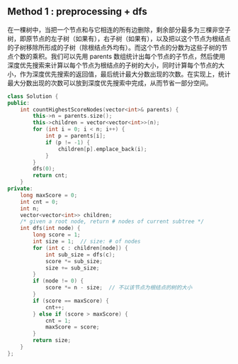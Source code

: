 ## Method 1 : preprocessing + dfs

在一棵树中，当把一个节点和与它相连的所有边删除，剩余部分最多为三棵非空子树，即原节点的左子树（如果有），右子树（如果有），以及把以这个节点为根结点的子树移除所形成的子树（除根结点外均有）。而这个节点的分数为这些子树的节点个数的乘积。我们可以先用 parents 数组统计出每个节点的子节点，然后使用深度优先搜索来计算以每个节点为根结点的子树的大小，同时计算每个节点的大小，作为深度优先搜索的返回值，最后统计最大分数出现的次数。在实现上，统计最大分数出现的次数可以放到深度优先搜索中完成，从而节省一部分空间。

```cpp
class Solution {
public:
    int countHighestScoreNodes(vector<int>& parents) {
        this->n = parents.size();
        this->children = vector<vector<int>>(n);
        for (int i = 0; i < n; i++) {
            int p = parents[i];
            if (p != -1) {
                children[p].emplace_back(i);
            }
        }
        dfs(0);
        return cnt;
    }
private:
    long maxScore = 0;
    int cnt = 0;
    int n;
    vector<vector<int>> children;
    /* given a root node, return # nodes of current subtree */
    int dfs(int node) {
        long score = 1;
        int size = 1;  // size: # of nodes
        for (int c : children[node]) {
            int sub_size = dfs(c);
            score *= sub_size;
            size += sub_size;
        }
        if (node != 0) {
            score *= n - size;  // 不以该节点为根结点的树的大小
        }
        if (score == maxScore) {
            cnt++;
        } else if (score > maxScore) {
            cnt = 1;
            maxScore = score;
        }
        return size;
    }
};
```